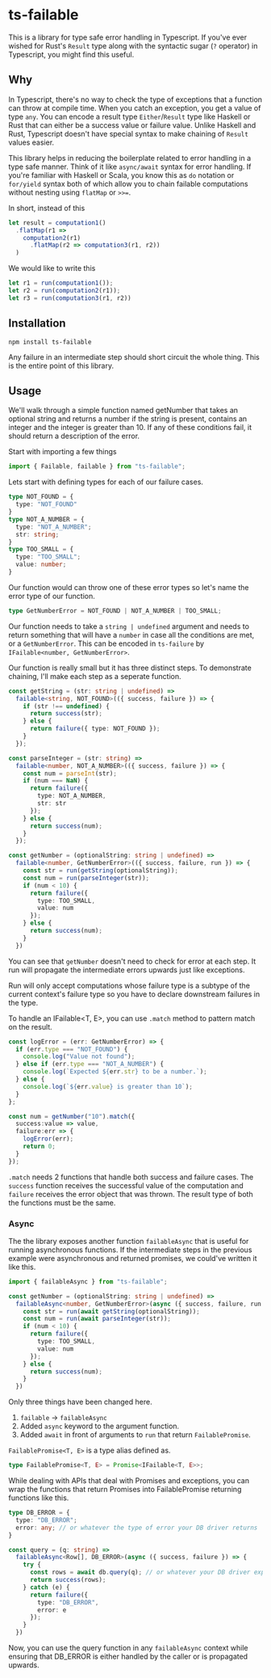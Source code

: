 ts-failable
===========

This is a library for type safe error handling in Typescript.
If you've ever wished for Rust's `Result` type along with
the syntactic sugar (`?` operator) in Typescript, you might
find this useful. 

## Why
In Typescript, there's no way to check the type of exceptions
that a function can throw at compile time. When you catch an exception,
you get a value of type `any`. You can encode a result type `Either`/`Result`
type like Haskell or Rust that can either be a success value or failure value.
Unlike Haskell and Rust, Typescript doesn't have special syntax to make chaining
of `Result` values easier.

This library helps in reducing the boilerplate related to error handling in
a type safe manner. Think of it like `async/await` syntax for error handling.
If you're familiar with Haskell or Scala, you know this as `do` notation or
`for/yield` syntax both of which allow you to chain failable computations
without nesting using `flatMap` or `>>=`.

In short, instead of this

```ts
let result = computation1()
  .flatMap(r1 =>
    computation2(r1)
      .flatMap(r2 => computation3(r1, r2))
  )
```

We would like to write this

```ts
let r1 = run(computation1());
let r2 = run(computation2(r1));
let r3 = run(computation3(r1, r2))
```

## Installation

```
npm install ts-failable
```

Any failure in an intermediate step should short circuit the
whole thing. This is the entire point of this library.

## Usage
We'll walk through a simple function named getNumber that takes
an optional string and returns a number if the string is present,
contains an integer and the integer is greater than 10.
If any of these conditions fail, it should return a description
of the error.

Start with importing a few things

```ts
import { Failable, failable } from "ts-failable";
```

Lets start with defining types for each of our failure cases.

```ts
type NOT_FOUND = {
  type: "NOT_FOUND"
}
type NOT_A_NUMBER = {
  type: "NOT_A_NUMBER";
  str: string;
}
type TOO_SMALL = {
  type: "TOO_SMALL";
  value: number;
}
```

Our function would can throw one of these error types so let's
name the error type of our function.

```ts
type GetNumberError = NOT_FOUND | NOT_A_NUMBER | TOO_SMALL;
```

Our function needs to take a `string | undefined` argument and
needs to return something that will have a `number` in case all
the conditions are met, or a `GetNumberError`. This can be encoded
in `ts-failure` by `IFailable<number, GetNumberError>`.

Our function is really small but it has three distinct steps.
To demonstrate chaining, I'll make each step as a seperate function.

```ts
const getString = (str: string | undefined) =>
  failable<string, NOT_FOUND>(({ success, failure }) => {
    if (str !== undefined) {
      return success(str);
    } else {
      return failure({ type: NOT_FOUND });
    }
  });

const parseInteger = (str: string) =>
  failable<number, NOT_A_NUMBER>(({ success, failure }) => {
    const num = parseInt(str);
    if (num === NaN) {
      return failure({
        type: NOT_A_NUMBER,
        str: str
      });
    } else {
      return success(num);
    }
  });
```

```ts
const getNumber = (optionalString: string | undefined) =>
  failable<number, GetNumberError>(({ success, failure, run }) => {
    const str = run(getString(optionalString));
    const num = run(parseInteger(str));
    if (num < 10) {
      return failure({
        type: TOO_SMALL,
        value: num
      });
    } else {
      return success(num);
    }
  })
```

You can see that `getNumber` doesn't need to check for error at each step.
It run will propagate the intermediate errors upwards just like exceptions.

Run will only accept computations whose failure type is a subtype of the
current context's failure type so you have to declare downstream failures
in the type.

To handle an IFailable<T, E>, you can use `.match` method to pattern match
on the result.

```ts
const logError = (err: GetNumberError) => {
  if (err.type === "NOT_FOUND") {
    console.log("Value not found");
  } else if (err.type === "NOT_A_NUMBER") {
    console.log(`Expected ${err.str} to be a number.`);
  } else {
    console.log(`${err.value} is greater than 10`);
  }
};

const num = getNumber("10").match({
  success:value => value,
  failure:err => {
    logError(err);
    return 0;
  }
});
```

`.match` needs 2 functions that handle both success and failure cases.
The `success` function receives the successful value of the computation
and `failure` receives the error object that was thrown. The result type
of both the functions must be the same.

### Async
The the library exposes another function `failableAsync` that is useful
for running asynchronous functions. If the intermediate steps in the previous
example were asynchronous and returned promises, we could've written it like this.

```ts
import { failableAsync } from "ts-failable";

const getNumber = (optionalString: string | undefined) =>
  failableAsync<number, GetNumberError>(async ({ success, failure, run }) => {
    const str = run(await getString(optionalString));
    const num = run(await parseInteger(str));
    if (num < 10) {
      return failure({
        type: TOO_SMALL,
        value: num
      });
    } else {
      return success(num);
    }
  })
```
Only three things have been changed here.
1. `failable` -> `failableAsync`
2. Added `async` keyword to the argument function.
3. Added `await` in front of arguments to `run` that return
  `FailablePromise`.

`FailablePromise<T, E>` is a type alias defined as.

```ts
type FailablePromise<T, E> = Promise<IFailable<T, E>>;
```

While dealing with APIs that deal with Promises and exceptions, you can wrap
the functions that return Promises into FailablePromise returning functions
like this.

```ts
type DB_ERROR = {
  type: "DB_ERROR";
  error: any; // or whatever the type of error your DB driver returns
}

const query = (q: string) =>
  failableAsync<Row[], DB_ERROR>(async ({ success, failure }) => {
    try {
      const rows = await db.query(q); // or whatever your DB driver exposes
      return success(rows);
    } catch (e) {
      return failure({
        type: "DB_ERROR",
        error: e
      });
    }
  })
```

Now, you can use the query function in any `failableAsync` context
while ensuring that DB_ERROR is either handled by the caller or
is propagated upwards.
